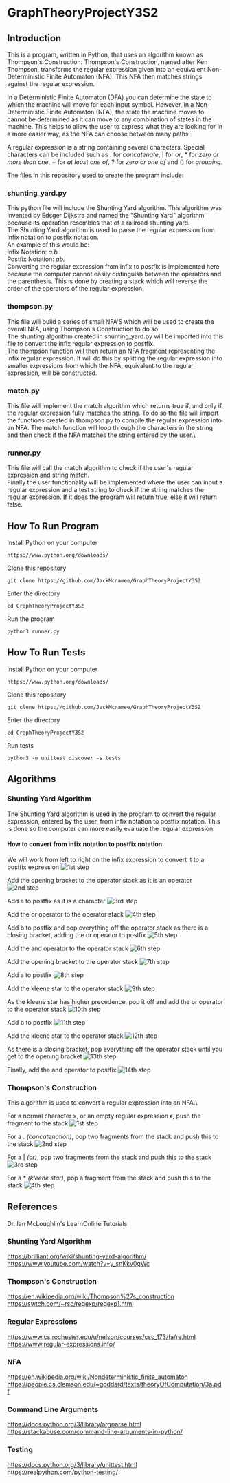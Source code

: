 # GraphTheoryProjectY3S2

## Introduction
This is a program, written in Python, that uses an algorithm known as Thompson's Construction. Thompson's Construction, named after Ken Thompson, transforms the regular expression given into an equivalent Non-Deterministic Finite Automaton (NFA). This NFA then matches strings against the regular expression.

In a Deterministic Finite Automaton (DFA) you can determine the state to which the machine will move for each input symbol. However, in a Non-Deterministic Finite Automaton (NFA), the state the machine moves to cannot be determined as it can move to any combination of states in the machine. This helps to allow the user to express what they are looking for in a more easier way, as the NFA can choose between many paths.

A regular expression is a string containing several characters. Special characters can be included such as . for *concatenate*, | for *or*, * for *zero or more than one*, + for *at least one of*, ? for *zero or one of* and () for *grouping*.

The files in this repository used to create the program include:
### shunting_yard.py
This python file will include the Shunting Yard algorithm. This algorithm was invented by Edsger Dijkstra and named the "Shunting Yard" algorithm because its operation resembles that of a railroad shunting yard.\
The Shunting Yard algorithm is used to parse the regular expression from infix notation to postfix notation.\
An example of this would be:\
Infix Notation: *a.b*\
Postfix Notation: *ab.*\
Converting the regular expression from infix to postfix is implemented here because the computer cannot easily distinguish between the operators and the parenthesis. This is done by creating a stack which will reverse the order of the operators of the regular expression.

### thompson.py
This file will build a series of small NFA'S which will be used to create the overall NFA, using Thompson's Construction to do so.\
The shunting algorithm created in shunting_yard.py will be imported into this file to convert the infix regular expression to postfix.\
The thompson function will then return an NFA fragment representing the infix regular expression. It will do this by splitting the regular expression into smaller expressions from which the NFA, equivalent to the regular expression, will be constructed.

### match.py
This file will implement the match algorithm which returns true if, and only if, the regular expression fully matches the string. To do so the file will import the functions created in thompson.py to compile the regular expression into an NFA. The match function will loop through the characters in the string and then check if the NFA matches the string entered by the user.\

### runner.py
This file will call the match algorithm to check if the user's regular expression and string match.\
Finally the user functionality will be implemented where the user can input a regular expression and a test string to check if the string matches the regular expression. If it does the program will return true, else it will return false. 

## How To Run Program
Install Python on your computer
```
https://www.python.org/downloads/
```
Clone this repository
```
git clone https://github.com/JackMcnamee/GraphTheoryProjectY3S2
```
Enter the directory
```
cd GraphTheoryProjectY3S2
```
Run the program
```
python3 runner.py
```

## How To Run Tests
Install Python on your computer
```
https://www.python.org/downloads/
```
Clone this repository
```
git clone https://github.com/JackMcnamee/GraphTheoryProjectY3S2
```
Enter the directory
```
cd GraphTheoryProjectY3S2
```
Run tests
```
python3 -m unittest discover -s tests
```

## Algorithms
### Shunting Yard Algorithm
The Shunting Yard algorithm is used in the program to convert the regular expression, entered by the user, from infix notation to postfix notation. This is done so the computer can more easily evaluate the regular expression.

#### How to convert from infix notation to postfix notation
We will work from left to right on the infix expression to convert it to a postfix expression
![1st step](https://github.com/JackMcnamee/GraphTheoryProjectY3S2/blob/master/Images/1.jpg)

Add the opening bracket to the operator stack as it is an operator
![2nd step](https://github.com/JackMcnamee/GraphTheoryProjectY3S2/blob/master/Images/2.jpg)

Add a to postfix as it is a character
![3rd step](https://github.com/JackMcnamee/GraphTheoryProjectY3S2/blob/master/Images/3.jpg)

Add the or operator to the operator stack
![4th step](https://github.com/JackMcnamee/GraphTheoryProjectY3S2/blob/master/Images/4.jpg)

Add b to postfix and pop everything off the operator stack as there is a closing bracket, adding the or operator to postfix
![5th step](https://github.com/JackMcnamee/GraphTheoryProjectY3S2/blob/master/Images/5.jpg)

Add the and operator to the operator stack
![6th step](https://github.com/JackMcnamee/GraphTheoryProjectY3S2/blob/master/Images/6.jpg)

Add the opening bracket to the operator stack
![7th step](https://github.com/JackMcnamee/GraphTheoryProjectY3S2/blob/master/Images/7.jpg)

Add a to postfix
![8th step](https://github.com/JackMcnamee/GraphTheoryProjectY3S2/blob/master/Images/8.jpg)

Add the kleene star to the operator stack
![9th step](https://github.com/JackMcnamee/GraphTheoryProjectY3S2/blob/master/Images/9.jpg)

As the kleene star has higher precedence, pop it off and add the or operator to the operator stack
![10th step](https://github.com/JackMcnamee/GraphTheoryProjectY3S2/blob/master/Images/10.jpg)

Add b to postfix
![11th step](https://github.com/JackMcnamee/GraphTheoryProjectY3S2/blob/master/Images/11.jpg)

Add the kleene star to the operator stack
![12th step](https://github.com/JackMcnamee/GraphTheoryProjectY3S2/blob/master/Images/12.jpg)

As there is a closing bracket, pop everything off the operator stack until you get to the opening bracket
![13th step](https://github.com/JackMcnamee/GraphTheoryProjectY3S2/blob/master/Images/13.jpg)

Finally, add the and operator to postfix
![14th step](https://github.com/JackMcnamee/GraphTheoryProjectY3S2/blob/master/Images/14.jpg)


### Thompson's Construction
This algorithm is used to convert a regular expression into an NFA.\

For a normal character x, or an empty regular expression ϵ, push the fragment to the stack
![1st step](https://github.com/JackMcnamee/GraphTheoryProjectY3S2/blob/master/Images/a.jpg)

For a . *(concatenation)*, pop two fragments from the stack and push this to the stack
![2nd step](https://github.com/JackMcnamee/GraphTheoryProjectY3S2/blob/master/Images/b.jpg)

For a | *(or)*, pop two fragments from the stack and push this to the stack
![3rd step](https://github.com/JackMcnamee/GraphTheoryProjectY3S2/blob/master/Images/c.jpg)

For a * *(kleene star)*, pop a fragment from the stack and push this to the stack
![4th step](https://github.com/JackMcnamee/GraphTheoryProjectY3S2/blob/master/Images/d.jpg)


## References
Dr. Ian McLoughlin's LearnOnline Tutorials 

### Shunting Yard Algorithm
https://brilliant.org/wiki/shunting-yard-algorithm/ \
https://www.youtube.com/watch?v=y_snKkv0gWc

### Thompson's Construction
https://en.wikipedia.org/wiki/Thompson%27s_construction \
https://swtch.com/~rsc/regexp/regexp1.html

### Regular Expressions
https://www.cs.rochester.edu/u/nelson/courses/csc_173/fa/re.html \
https://www.regular-expressions.info/

### NFA
https://en.wikipedia.org/wiki/Nondeterministic_finite_automaton \
https://people.cs.clemson.edu/~goddard/texts/theoryOfComputation/3a.pdf

### Command Line Arguments
https://docs.python.org/3/library/argparse.html \
https://stackabuse.com/command-line-arguments-in-python/

### Testing
https://docs.python.org/3/library/unittest.html \
https://realpython.com/python-testing/

